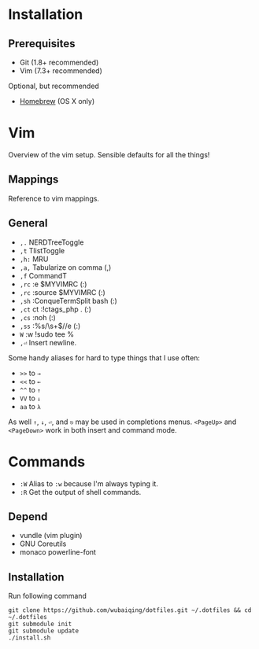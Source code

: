 Installation
============

Prerequisites
-------------

* Git (1.8+ recommended)
* Vim (7.3+ recommended)

Optional, but recommended
* [Homebrew](http://mxcl.github.com/homebrew/) (OS X only)

Vim
===

Overview of the vim setup. Sensible defaults for all the things!



Mappings
--------

Reference to vim mappings.



General
--------

* `,.` NERDTreeToggle
* `,t` TlistToggle
* `,h:` MRU
* `,a,` Tabularize on comma (,)
* `,f` CommandT
* `,rc` :e $MYVIMRC (:)
* `,rc` :source $MYVIMRC (:)
* `,sh` :ConqueTermSplit bash (:)
* `,ct` ct :!ctags_php . (:)
* `,cs` :noh (:)
* `,ss` :%s/\s\+$//e (:)
* `W` :w !sudo tee %
* `,⏎` Insert newline.

Some handy aliases for hard to type things that I use often:

* `>>` to `→`
* `<<` to `←`
* `^^` to `↑`
* `VV` to `↓`
* `aa` to `λ`

As well `↑`, `↓`, `⏎`, and `⎋` may be used in completions menus. `<PageUp>` and `<PageDown>` work in both insert and command mode.



Commands
========

* `:W` Alias to `:w` because I'm always typing it.
* `:R` Get the output of shell commands.



Depend
------

* vundle (vim plugin)
* GNU Coreutils
* monaco powerline-font

Installation
------------

Run following command

```
git clone https://github.com/wubaiqing/dotfiles.git ~/.dotfiles && cd ~/.dotfiles
git submodule init
git submodule update
./install.sh
```
